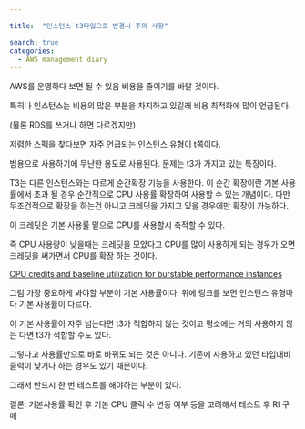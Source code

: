 ```yaml
---

title:  "인스턴스 t3타입으로 변경시 주의 사항"

search: true
categories: 
  - AWS management diary
---
```




AWS를 운영하다 보면 될 수 있음 비용을 줄이기를 바랄 것이다. 

특히나 인스턴스는 비용의 많은 부분을 차지하고 있길래 비용 최적화에 많이 언급된다.

(물론 RDS를 쓰거나 하면 다르겠지만) 

저렴한 스펙을 찾다보면 자주 언급되는 인스턴스 유형이  t쪽이다. 

범용으로 사용하기에 무난한 용도로 사용된다. 문제는 t3가 가지고 있는 특징이다.

T3는 다른 인스턴스와는 다르게 순간확장 기능을 사용한다. 이 순간 확장이란 기본 사용률에서 초과 될 경우 순간적으로 CPU 사용률 확장하여 사용할 수 있는 개념이다. 다만 무조건적으로 확장을 하는건 아니고 크레딧을 가지고 있을 경우에만 확장이 가능하다.

이 크레딧은 기본 사용률 밑으로 CPU를 사용할시 축적할 수 있다. 

즉 CPU 사용량이 낮을때는 크레딧을 모았다고 CPU를 많이 사용하게 되는 경우가 오면 크레딧을 써가면서 CPU를 확장 하는 것이다. 

[CPU credits and baseline utilization for burstable performance instances](https://docs.aws.amazon.com/AWSEC2/latest/UserGuide/burstable-credits-baseline-concepts.html#earning-CPU-credits)

그럼 가장 중요하게 봐야할 부분이 기본 사용률이다. 위에 링크를 보면 인스턴스 유형마다 기본 사용률이 다르다. 

이 기본 사용률이 자주 넘는다면 t3가 적합하지 않는 것이고 평소에는 거의 사용하지 않는 다면 t3가 적합할 수도 있다. 

그렇다고 사용률만으로 바로 바꿔도 되는 것은 아니다. 기존에 사용하고 있던 타입대비 클럭이 낮거나 하는 경우도 있기 때문이다. 

그래서 반드시 한 번 테스트를 해야하는 부분이 있다.

결론: 기본사용률 확인 후 기본 CPU 클럭 수 변동 여부 등을 고려해서 테스트 후 RI 구매
